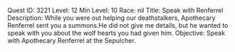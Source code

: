 Quest ID: 3221
Level: 12
Min Level: 10
Race: nil
Title: Speak with Renferrel
Description: While you were out helping our deathstalkers, Apothecary Renferrel sent you a summons.He did not give me details, but he wanted to speak with you about the wolf hearts you had given him.
Objective: Speak with Apothecary Renferrel at the Sepulcher.
